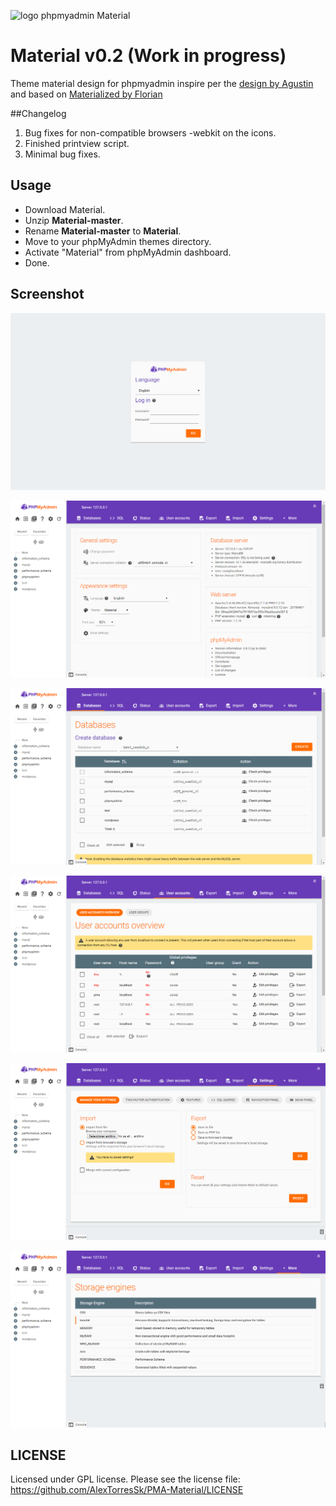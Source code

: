 ![logo phpmyadmin Material](https://github.com/alextorressk/PMA-Material/blob/master/img/logo_left.png "Logo phpmyadmin Material")

# Material v0.2 (Work in progress)
Theme material design for phpmyadmin inspire per the [design by Agustin](http://www.materialup.com/posts/phpmyadmin-material-design) and based on [Materialized by Florian](https://github.com/foxdog05000/materialized)

##Changelog

1. Bug fixes for non-compatible browsers -webkit on the icons.
2. Finished printview script.
3. Minimal bug fixes.

## Usage

* Download Material.
* Unzip **Material-master**.
* Rename **Material-master** to **Material**.
* Move to your phpMyAdmin themes directory.
* Activate "Material" from phpMyAdmin dashboard.
* Done.

## Screenshot

![Material Login](screen1.png)

![Material Home](screen2.png)

![Material Databases](screen3.png)

![Material User Accounts](screen4.png)

![Material Settings](screen5.png)

![Material Engines](screen6.png)

## LICENSE

Licensed under GPL license. Please see the license file: https://github.com/AlexTorresSk/PMA-Material/LICENSE
